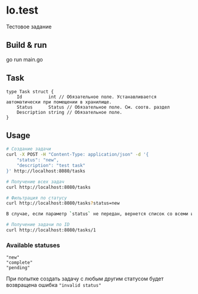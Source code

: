 # lo.test

Тестовое задание

## Build & run

go run main.go

## Task

```
type Task struct {
	Id          int // Обязательное поле. Устанавливается автоматически при помещении в хранилище.
	Status      Status // Обязательное поле. Cм. соотв. раздел
	Description string // Обязательное поле.
}
```

## Usage

```bash
# Создание задачи
curl -X POST -H "Content-Type: application/json" -d '{
    "status": "new",
    "description": "test task"
}' http://localhost:8080/tasks

# Получение всех задач
curl http://localhost:8080/tasks

# Фильтрация по статусу
curl http://localhost:8080/tasks?status=new

В случае, если параметр `status` не передан, вернется список со всеми имеющимися задачами.

# Получение задачи по ID
curl http://localhost:8080/tasks/1
```

### Available statuses
	"new"
	"complete"
	"pending"

При попытке создать задачу с любым другим статусом будет возвращена ошибка `"invalid status"`